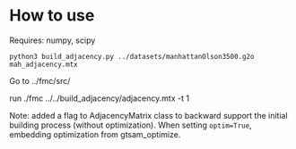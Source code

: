 # How to use

Requires: numpy, scipy

	python3 build_adjacency.py ../datasets/manhattanOlson3500.g2o mah_adjacency.mtx

Go to ../fmc/src/

run ./fmc ../../build_adjacency/adjacency.mtx -t 1

Note: added a flag to AdjacencyMatrix class to backward support the initial building process (without optimization). When setting `optim=True`, embedding optimization from gtsam_optimize.